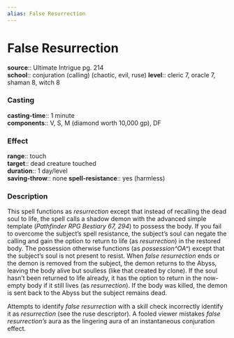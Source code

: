 ```yaml
---
alias: False Resurrection
---
```


# False Resurrection 

**source**:: Ultimate Intrigue pg. 214  
**school**:: conjuration (calling) (chaotic, evil, ruse)
**level**:: cleric 7, oracle 7, shaman 8, witch 8

### Casting 

**casting-time**:: 1 minute  
**components**:: V, S, M (diamond worth 10,000 gp), DF

### Effect 

**range**:: touch  
**target**:: dead creature touched  
**duration**:: 1 day/level  
**saving-throw**:: none
**spell-resistance**:: yes (harmless)

### Description 

This spell functions as *resurrection* except that instead of recalling the dead soul to life, the spell calls a shadow demon with the advanced simple template (*Pathfinder RPG Bestiary 67, 294*) to possess the body. If you fail to overcome the subject’s spell resistance, the subject’s soul can negate the calling and gain the option to return to life (as *resurrection*) in the restored body. The possession otherwise functions (as *possession^OA^*) except that the subject’s soul is not present to resist. When *false resurrection* ends or the demon is removed from the subject, the demon returns to the Abyss, leaving the body alive but soulless (like that created by clone). If the soul hasn’t been returned to life already, it has the option to return in the now-empty body if it still lives (as *resurrection*). If the body was killed, the demon is sent back to the Abyss but the subject remains dead.  
  
Attempts to identify *false resurrection* with a skill check incorrectly identify it as *resurrection* (see the ruse descriptor). A fooled viewer mistakes *false resurrection’s* aura as the lingering aura of an instantaneous conjuration effect.

